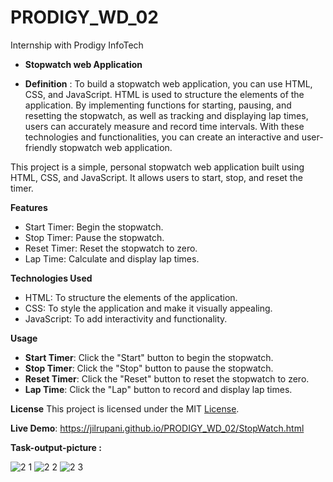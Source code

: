 # PRODIGY_WD_02
Internship with Prodigy InfoTech


- **Stopwatch web Application**


- **Definition** : To build a stopwatch web application, you can use HTML, CSS, and JavaScript. HTML is used to structure the elements of the application. By implementing functions for starting, pausing, and resetting the stopwatch, as well as tracking and displaying lap times, users can accurately measure and record time intervals. With these technologies and functionalities, you can create an interactive and user-friendly stopwatch web application.

This project is a simple, personal stopwatch web application built using HTML, CSS, and JavaScript. It allows users to start, stop, and reset the timer.

**Features**
  - Start Timer: Begin the stopwatch.
  - Stop Timer: Pause the stopwatch.
  - Reset Timer: Reset the stopwatch to zero.
  - Lap Time: Calculate and display lap times.

**Technologies Used**
  - HTML: To structure the elements of the application.
  - CSS: To style the application and make it visually appealing.
  - JavaScript: To add interactivity and functionality.

**Usage**  
  - **Start Timer**: Click the "Start" button to begin the stopwatch.
  - **Stop Timer**: Click the "Stop" button to pause the stopwatch.
  - **Reset Timer**: Click the "Reset" button to reset the stopwatch to zero.
  - **Lap Time**: Click the "Lap" button to record and display lap times.

**License**
This project is licensed under the MIT [License](https://jilrupani.github.io/PRODIGY_WD_02/LICENSE).

**Live Demo**:
https://jilrupani.github.io/PRODIGY_WD_02/StopWatch.html

**Task-output-picture :**

![2 1](https://github.com/user-attachments/assets/b9aff9d6-163e-4618-b5d9-3a892623af85)
![2 2](https://github.com/user-attachments/assets/4de44ae5-8626-4ddd-a4f9-ac1035c45ca3)
![2 3](https://github.com/user-attachments/assets/98a590fc-770d-4c69-9292-0fe48441f6cd)

